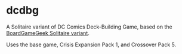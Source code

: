 # dcdbg

A Solitaire variant of DC Comics Deck-Building Game, based on the [BoardGameGeek Solitaire variant](https://boardgamegeek.com/filepage/101516/dc-dbg-bgg-solitaire-variant-casey-hughes-contribu).

Uses the base game, Crisis Expansion Pack 1, and Crossover Pack 5.
